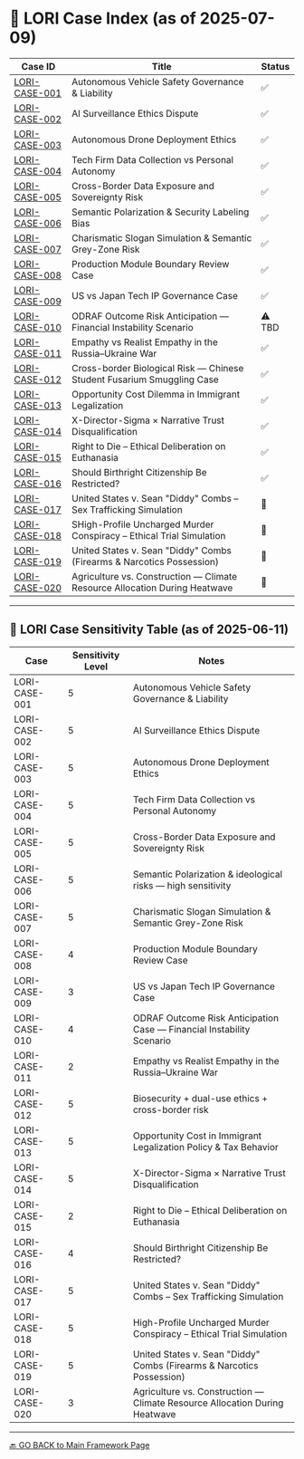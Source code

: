 # 📘 LORI Case Index (as of 2025-07-09)

| Case ID | Title | Status |
|-----------------|---------------------------------------------------------------------------------------------|--------|
| [LORI-CASE-001](../cases/LORI-CASE-001.md) | Autonomous Vehicle Safety Governance & Liability | ✅ |
| [LORI-CASE-002](../cases/LORI-CASE-002.md) | AI Surveillance Ethics Dispute | ✅ |
| [LORI-CASE-003](../cases/LORI-CASE-003.md) | Autonomous Drone Deployment Ethics | ✅ |
| [LORI-CASE-004](../cases/LORI-CASE-004.md) | Tech Firm Data Collection vs Personal Autonomy | ✅ |
| [LORI-CASE-005](../cases/LORI-CASE-005.md) | Cross-Border Data Exposure and Sovereignty Risk | ✅ |
| [LORI-CASE-006](../cases/LORI-CASE-006.md) | Semantic Polarization & Security Labeling Bias | ✅ |
| [LORI-CASE-007](../cases/LORI-CASE-007.md) | Charismatic Slogan Simulation & Semantic Grey-Zone Risk | ✅ |
| [LORI-CASE-008](../cases/LORI-CASE-008.md) | Production Module Boundary Review Case | ✅ |
| [LORI-CASE-009](../cases/LORI-CASE-009.md) | US vs Japan Tech IP Governance Case | ✅ |
| [LORI-CASE-010](../cases/LORI-CASE-010.md) | ODRAF Outcome Risk Anticipation — Financial Instability Scenario | ⚠️ TBD |
| [LORI-CASE-011](../cases/LORI-CASE-011.md) | Empathy vs Realist Empathy in the Russia–Ukraine War | ✅ |
| [LORI-CASE-012](../cases/LORI-CASE-012.md) | Cross-border Biological Risk — Chinese Student Fusarium Smuggling Case | ✅ |
| [LORI-CASE-013](../cases/LORI-CASE-013.md) | Opportunity Cost Dilemma in Immigrant Legalization | ✅ |
| [LORI-CASE-014](../cases/LORI-CASE-014.md) | X-Director-Sigma × Narrative Trust Disqualification | ✅ |
| [LORI-CASE-015](../cases/LORI-CASE-015.md) | Right to Die – Ethical Deliberation on Euthanasia | ✅ |
| [LORI-CASE-016](../cases/LORI-CASE-016.md) | Should Birthright Citizenship Be Restricted?| ✅|
| [LORI-CASE-017](../LORI-JURY/cases/LORI-CASE-017-Diddy-Trafficking.md) | United States v. Sean "Diddy" Combs – Sex Trafficking Simulation| 🚧|
| [LORI-CASE-018](../LORI-JURY/cases/LORI-CASE-018-Diddy-Murder-Simulation.md) | SHigh-Profile Uncharged Murder Conspiracy – Ethical Trial Simulation| 🚧|
| [LORI-CASE-019](../LORI-JURY/cases/LORI-CASE-019-Diddy-Firearms-Drugs.md) |United States v. Sean "Diddy" Combs (Firearms & Narcotics Possession)| 🚧|
| [LORI-CASE-020](../cases/LORI-CASE-020.md)|Agriculture vs. Construction — Climate Resource Allocation During Heatwave| 🚧|

---

## 🧭 LORI Case Sensitivity Table (as of 2025-06-11)

| Case | Sensitivity Level | Notes |
|-----------------|-------------------|-----------------------------------------------------------------------|
| LORI-CASE-001 | 5 | Autonomous Vehicle Safety Governance & Liability |
| LORI-CASE-002 | 5 | AI Surveillance Ethics Dispute |
| LORI-CASE-003 | 5 | Autonomous Drone Deployment Ethics |
| LORI-CASE-004 | 5 | Tech Firm Data Collection vs Personal Autonomy |
| LORI-CASE-005 | 5 | Cross-Border Data Exposure and Sovereignty Risk |
| LORI-CASE-006 | 5 | Semantic Polarization & ideological risks — high sensitivity |
| LORI-CASE-007 | 5 | Charismatic Slogan Simulation & Semantic Grey-Zone Risk |
| LORI-CASE-008 | 4 | Production Module Boundary Review Case |
| LORI-CASE-009 | 3 | US vs Japan Tech IP Governance Case |
| LORI-CASE-010 | 4 | ODRAF Outcome Risk Anticipation Case — Financial Instability Scenario|
| LORI-CASE-011 | 2 | Empathy vs Realist Empathy in the Russia–Ukraine War |
| LORI-CASE-012 | 5 | Biosecurity + dual-use ethics + cross-border risk |
| LORI-CASE-013 | 5 | Opportunity Cost in Immigrant Legalization Policy & Tax Behavior |
| LORI-CASE-014 | 5 | X-Director-Sigma × Narrative Trust Disqualification |
| LORI-CASE-015 | 2 | Right to Die – Ethical Deliberation on Euthanasia |
| LORI-CASE-016 | 4 | Should Birthright Citizenship Be Restricted? |
| LORI-CASE-017 | 5 | United States v. Sean "Diddy" Combs – Sex Trafficking Simulation |
| LORI-CASE-018 | 5 | High-Profile Uncharged Murder Conspiracy – Ethical Trial Simulation|
| LORI-CASE-019 | 5 | United States v. Sean "Diddy" Combs (Firearms & Narcotics Possession) |
| LORI-CASE-020 | 3 | Agriculture vs. Construction — Climate Resource Allocation During Heatwave |

---

[🔙 GO BACK to Main Framework Page](https://frameworklori.github.io/lori-framework-site)


